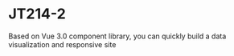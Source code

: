 # JT214-2
Based on Vue 3.0 component library, you can quickly build a data visualization and responsive site
